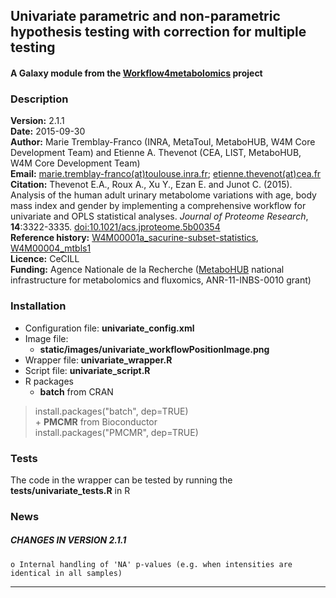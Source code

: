 ## Univariate parametric and non-parametric hypothesis testing with correction for multiple testing
#### A Galaxy module from the [Workflow4metabolomics](http://workflow4metabolomics.org) project

### Description

**Version:** 2.1.1   
**Date:** 2015-09-30  
**Author:** Marie Tremblay-Franco (INRA, MetaToul, MetaboHUB, W4M Core Development Team) and Etienne A. Thevenot (CEA, LIST, MetaboHUB, W4M Core Development Team)    
**Email:** [marie.tremblay-franco(at)toulouse.inra.fr](mailto:marie.tremblay-franco@toulouse.inra.fr); [etienne.thevenot(at)cea.fr](mailto:etienne.thevenot@cea.fr)  
**Citation:** Thevenot E.A., Roux A., Xu Y., Ezan E. and Junot C. (2015). Analysis of the human adult urinary metabolome variations with age, body mass index and gender by implementing a comprehensive workflow for univariate and OPLS statistical analyses. *Journal of Proteome Research*, **14**:3322-3335. [doi:10.1021/acs.jproteome.5b00354](http://dx.doi.org/10.1021/acs.jproteome.5b00354)  
**Reference history:** [W4M00001a_sacurine-subset-statistics](http://galaxy.workflow4metabolomics.org/history/list_published), [W4M00004_mtbls1](http://galaxy.workflow4metabolomics.org/history/list_published)  
**Licence:** CeCILL  
**Funding:** Agence Nationale de la Recherche ([MetaboHUB](http://www.metabohub.fr/index.php?lang=en&Itemid=473) national infrastructure for metabolomics and fluxomics, ANR-11-INBS-0010 grant)

### Installation

* Configuration file: **univariate_config.xml**  
* Image file: 
    + **static/images/univariate_workflowPositionImage.png**   
* Wrapper file: **univariate_wrapper.R**  
* Script file: **univariate_script.R**  
* R packages  
    + **batch** from CRAN  
> install.packages("batch", dep=TRUE)  
    + **PMCMR** from Bioconductor  
> install.packages("PMCMR", dep=TRUE)      

### Tests

The code in the wrapper can be tested by running the **tests/univariate_tests.R** in R  

### News

##### CHANGES IN VERSION 2.1.1  

    o Internal handling of 'NA' p-values (e.g. when intensities are identical in all samples)  
    
***